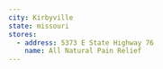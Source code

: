 ```yaml
---
city: Kirbyville
state: missouri
stores:
  - address: 5373 E State Highway 76
    name: All Natural Pain Relief
---
```

